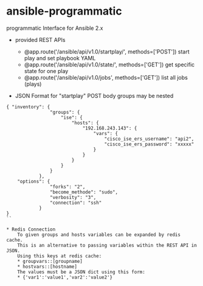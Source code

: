 # ansible-programmatic
programmatic Interface for Ansible 2.x 


* provided REST APIs
  * @app.route('/ansible/api/v1.0/startplay/<playbook>', methods=['POST'])
  	start play and set playbook YAML
  * @app.route('/ansible/api/v1.0/state/<uuid>', methods=['GET'])
  	get specific state for one play
  * @app.route('/ansible/api/v1.0/jobs', methods=['GET'])
  	list all jobs (plays)

* JSON Format for "startplay" POST body
	groups may be nested
	

```
{ "inventory": {
				"groups": {
					"ise": {
						"hosts": {
							"192.168.243.143": { 
								"vars": {
									"cisco_ise_ers_username": "api2",
									"cisco_ise_ers_password": "xxxxx"
								}
							}
						}
					}
				}		
			},
 	"options": { 
 				"forks": "2",
 				"become_methode": "sudo",
 				"verbosity": "3",
 				"connection": "ssh"
 			}
}
``

* Redis Connection
	To given groups and hosts variables can be expanded by redis cache. 
	This is an alternative to passing variables within the REST API in JSON.
	Using this keys at redis cache:
	* groupvars::[groupname] 
	* hostvars::[hostname]
	The values must be a JSON dict using this form:
	* {'var1':'value1','var2':'value2'}
	
